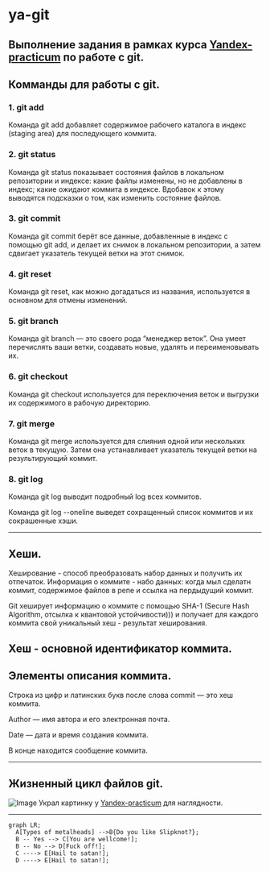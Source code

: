 # ya-git
## Выполнение задания в рамках курса [Yandex-practicum](https://practicum.yandex.ru/) по работе с git. 

## Комманды для работы с git.

 ### 1. git add
 
Команда git add добавляет содержимое рабочего каталога в индекс (staging area) для последующего коммита.

### 2. git status

Команда git status показывает состояния файлов в локальном репозитории и индексе: какие файлы изменены, но не добавлены в индекс; какие ожидают коммита в индексе. Вдобавок к этому выводятся подсказки о том, как изменить состояние файлов.

### 3. git commit

Команда git commit берёт все данные, добавленные в индекс с помощью git add, и делает их снимок в локальном репозитории, а затем сдвигает указатель текущей ветки на этот снимок.

### 4. git reset

Команда git reset, как можно догадаться из названия, используется в основном для отмены изменений. 

### 5. git branch

Команда git branch — это своего рода “менеджер веток”. Она умеет перечислять ваши ветки, создавать новые, удалять и переименовывать их.

### 6. git checkout

Команда git checkout используется для переключения веток и выгрузки их содержимого в рабочую директорию.

### 7. git merge

Команда git merge используется для слияния одной или нескольких веток в текущую. Затем она устанавливает указатель текущей ветки на результирующий коммит.

### 8. git log

Команда git log выводит подробный log всех коммитов.

Команда git log --oneline выведет сохращенный список коммитов и их сокрашенные хэши. 

___

## Хеши.
Хеширование - способ преобразовать набор данных и получить их отпечаток. Информация о коммите - набо данных: когда мыл сделатн коммит, содержимое файлов в репе и ссылка на пердыдущий коммит. 

Git хеширует информацию о коммите с помощью SHA-1 (Secure Hash Algorithm, отсылка к квантовой устойчивости))) и получает для каждого коммита свой уникальный хеш - результат хеширования.

Хеш - основной идентификатор коммита. 
---

## Элементы описания коммита.

Строка из цифр и латинских букв после слова commit — это хеш коммита.

Author — имя автора и его электронная почта.

Date — дата и время создания коммита.

В конце находится сообщение коммита.

---

## Жизненный цикл файлов git.
 
![Image](https://github.com/KillReall666/ya-git/assets/120399387/5ef8b8b8-8508-4286-8b7e-e68ba74d950d)
Украл картинку у [Yandex-practicum](https://practicum.yandex.ru/) для наглядности.

___

```mermaid
graph LR;
  A[Types of metalheads] -->B{Do you like Slipknot?};
  B -- Yes --> C[You are wellcome!];
  B -- No --> D[Fuck off!];
  C ----> E[Hail to satan!];
  D ----> E[Hail to satan!];
```

